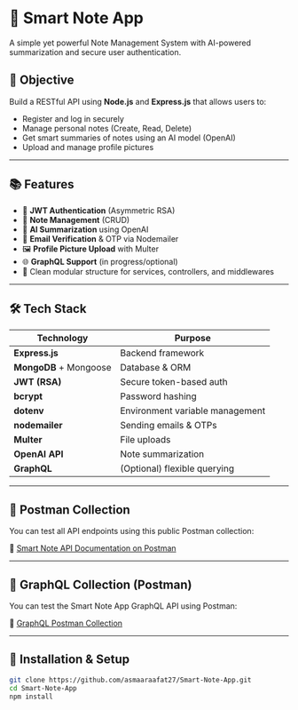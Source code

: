 # 📝 Smart Note App

A simple yet powerful Note Management System with AI-powered summarization and secure user authentication.

## 🚀 Objective

Build a RESTful API using **Node.js** and **Express.js** that allows users to:
- Register and log in securely
- Manage personal notes (Create, Read, Delete)
- Get smart summaries of notes using an AI model (OpenAI)
- Upload and manage profile pictures

---

## 📚 Features

- 🔐 **JWT Authentication** (Asymmetric RSA)
- 📓 **Note Management** (CRUD)
- 🧠 **AI Summarization** using OpenAI
- 📨 **Email Verification** & OTP via Nodemailer
- 🖼️ **Profile Picture Upload** with Multer
- 🌐 **GraphQL Support** (in progress/optional)
- 🧪 Clean modular structure for services, controllers, and middlewares

---

## 🛠️ Tech Stack

| Technology     | Purpose                         |
|----------------|----------------------------------|
| **Express.js** | Backend framework                |
| **MongoDB** + Mongoose | Database & ORM           |
| **JWT (RSA)**  | Secure token-based auth         |
| **bcrypt**     | Password hashing                |
| **dotenv**     | Environment variable management |
| **nodemailer** | Sending emails & OTPs           |
| **Multer**     | File uploads                    |
| **OpenAI API** | Note summarization              |
| **GraphQL**    | (Optional) flexible querying    |

---

## 🧪 Postman Collection

You can test all API endpoints using this public Postman collection:

🔗 [Smart Note API Documentation on Postman](https://documenter.getpostman.com/view/39725396/2sB3B7MtHe)

---

## 🔗 GraphQL Collection (Postman)

You can test the Smart Note App GraphQL API using Postman:

🧠 [GraphQL Postman Collection](https://www.postman.com/asmaaraafat/workspace/my-workspace/graphql-request/688613d37e7f7820e541934b?action=share&creator=39725396&ctx=documentation&active-environment=39725396-cc083cc7-682b-40f4-a386-b7eb0405c6c5)

---

## 🧾 Installation & Setup

```bash
git clone https://github.com/asmaaraafat27/Smart-Note-App.git
cd Smart-Note-App
npm install
